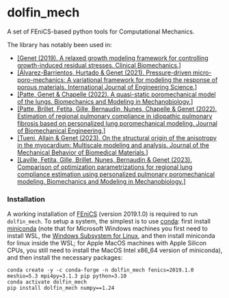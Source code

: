 # dolfin_mech

A set of FEniCS-based python tools for Computational Mechanics.

The library has notably been used in:
* [[Genet (2019). A relaxed growth modeling framework for controlling growth-induced residual stresses. Clinical Biomechanics.]](https://doi.org/10.1016/j.clinbiomech.2019.08.015)
* [[Álvarez-Barrientos, Hurtado & Genet (2021). Pressure-driven micro-poro-mechanics: A variational framework for modeling the response of porous materials. International Journal of Engineering Science.]](https://doi.org/10.1016/j.ijengsci.2021.103586)
* [[Patte, Genet & Chapelle (2022). A quasi-static poromechanical model of the lungs. Biomechanics and Modeling in Mechanobiology.]](https://doi.org/10.1007/s10237-021-01547-0)
* [[Patte, Brillet, Fetita, Gille, Bernaudin, Nunes, Chapelle & Genet (2022). Estimation of regional pulmonary compliance in idiopathic pulmonary fibrosis based on personalized lung poromechanical modeling. Journal of Biomechanical Engineering.]](https://doi.org/10.1115/1.4054106)
* [[Tueni, Allain & Genet (2023). On the structural origin of the anisotropy in the myocardium: Multiscale modeling and analysis. Journal of the Mechanical Behavior of Biomedical Materials.]](https://doi.org/10.1016/j.jmbbm.2022.105600)
* [[Laville, Fetita, Gille, Brillet, Nunes, Bernaudin & Genet (2023). Comparison of optimization parametrizations for regional lung compliance estimation using personalized pulmonary poromechanical modeling. Biomechanics and Modeling in Mechanobiology.]](https://doi.org/10.1007/s10237-023-01691-9)

### Installation

A working installation of [FEniCS](https://fenicsproject.org) (version 2019.1.0) is required to run `dolfin_mech`.
To setup a system, the simplest is to use [conda](https://conda.io): first install [miniconda](https://docs.conda.io/projects/miniconda/en/latest) (note that for Microsoft Windows machines you first need to install WSL, the [Windows Subsystem for Linux](https://learn.microsoft.com/en-us/windows/wsl/install), and then install miniconda for linux inside the WSL; for Apple MacOS machines with Apple Silicon CPUs, you still need to install the MacOS Intel x86_64 version of miniconda), and then install the necessary packages:
```
conda create -y -c conda-forge -n dolfin_mech fenics=2019.1.0 meshio=5.3 mpi4py=3.1.3 pip python=3.10
conda activate dolfin_mech
pip install dolfin_mech numpy==1.24
```
